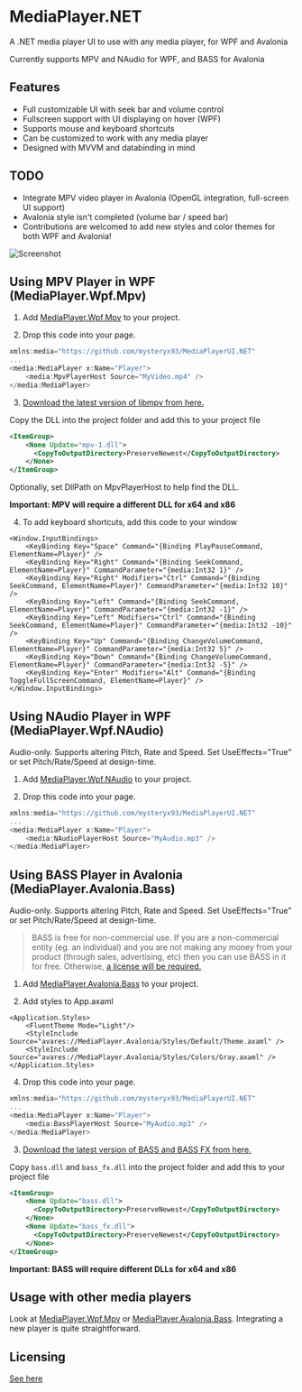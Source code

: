 # MediaPlayer.NET

A .NET media player UI to use with any media player, for WPF and Avalonia

Currently supports MPV and NAudio for WPF, and BASS for Avalonia

## Features

* Full customizable UI with seek bar and volume control
* Fullscreen support with UI displaying on hover (WPF)
* Supports mouse and keyboard shortcuts
* Can be customized to work with any media player
* Designed with MVVM and databinding in mind

## TODO

- Integrate MPV video player in Avalonia (OpenGL integration, full-screen UI support)
- Avalonia style isn't completed (volume bar / speed bar)
- Contributions are welcomed to add new styles and color themes for both WPF and Avalonia!

![Screenshot](https://github.com/mysteryx93/MediaPlayerUI.NET/blob/master/Screenshot.png)

## Using MPV Player in WPF (MediaPlayer.Wpf.Mpv)

1. Add [MediaPlayer.Wpf.Mpv](https://www.nuget.org/packages/MediaPlayer.Wpf.Mpv/) to your project.

2. Drop this code into your page.
```csharp
xmlns:media="https://github.com/mysteryx93/MediaPlayerUI.NET"
...
<media:MediaPlayer x:Name="Player">
    <media:MpvPlayerHost Source="MyVideo.mp4" />
</media:MediaPlayer>
```

3. [Download the latest version of libmpv from here.](https://mpv.io/installation/)

Copy the DLL into the project folder and add this to your project file

```xml
<ItemGroup>
    <None Update="mpv-1.dll">
      <CopyToOutputDirectory>PreserveNewest</CopyToOutputDirectory>
    </None>
</ItemGroup>
```

Optionally, set DllPath on MpvPlayerHost to help find the DLL.

**Important: MPV will require a different DLL for x64 and x86**

4. To add keyboard shortcuts, add this code to your window

```xaml
<Window.InputBindings>
    <KeyBinding Key="Space" Command="{Binding PlayPauseCommand, ElementName=Player}" />
    <KeyBinding Key="Right" Command="{Binding SeekCommand, ElementName=Player}" CommandParameter="{media:Int32 1}" />
    <KeyBinding Key="Right" Modifiers="Ctrl" Command="{Binding SeekCommand, ElementName=Player}" CommandParameter="{media:Int32 10}" />
    <KeyBinding Key="Left" Command="{Binding SeekCommand, ElementName=Player}" CommandParameter="{media:Int32 -1}" />
    <KeyBinding Key="Left" Modifiers="Ctrl" Command="{Binding SeekCommand, ElementName=Player}" CommandParameter="{media:Int32 -10}" />
    <KeyBinding Key="Up" Command="{Binding ChangeVolumeCommand, ElementName=Player}" CommandParameter="{media:Int32 5}" />
    <KeyBinding Key="Down" Command="{Binding ChangeVolumeCommand, ElementName=Player}" CommandParameter="{media:Int32 -5}" />
    <KeyBinding Key="Enter" Modifiers="Alt" Command="{Binding ToggleFullScreenCommand, ElementName=Player}" />
</Window.InputBindings>
```

## Using NAudio Player in WPF (MediaPlayer.Wpf.NAudio)

Audio-only. Supports altering Pitch, Rate and Speed. Set UseEffects="True" or set Pitch/Rate/Speed at design-time.

1. Add [MediaPlayer.Wpf.NAudio](https://www.nuget.org/packages/MediaPlayer.Wpf.NAudio/) to your project.

2. Drop this code into your page.
```csharp
xmlns:media="https://github.com/mysteryx93/MediaPlayerUI.NET"
...
<media:MediaPlayer x:Name="Player">
    <media:NAudioPlayerHost Source="MyAudio.mp3" />
</media:MediaPlayer>
```

## Using BASS Player in Avalonia (MediaPlayer.Avalonia.Bass)

Audio-only. Supports altering Pitch, Rate and Speed. Set UseEffects="True" or set Pitch/Rate/Speed at design-time.

> BASS is free for non-commercial use. If you are a non-commercial entity (eg. an individual) and you are not making any money from your product (through sales, advertising, etc) then you can use BASS in it for free. Otherwise, [a license will be required.](https://www.un4seen.com/)

1. Add [MediaPlayer.Avalonia.Bass](https://www.nuget.org/packages/MediaPlayer.Avalonia.Bass/) to your project.

2. Add styles to App.axaml

```xaml
<Application.Styles>
    <FluentTheme Mode="Light"/>
    <StyleInclude Source="avares://MediaPlayer.Avalonia/Styles/Default/Theme.axaml" />
    <StyleInclude Source="avares://MediaPlayer.Avalonia/Styles/Colors/Gray.axaml" />
</Application.Styles>
```

4. Drop this code into your page.
```csharp
xmlns:media="https://github.com/mysteryx93/MediaPlayerUI.NET"
...
<media:MediaPlayer x:Name="Player">
    <media:BassPlayerHost Source="MyAudio.mp3" />
</media:MediaPlayer>
```

3. [Download the latest version of BASS and BASS FX from here.](https://www.un4seen.com/)

Copy `bass.dll` and `bass_fx.dll` into the project folder and add this to your project file

```xml
<ItemGroup>
    <None Update="bass.dll">
      <CopyToOutputDirectory>PreserveNewest</CopyToOutputDirectory>
    </None>
    <None Update="bass_fx.dll">
      <CopyToOutputDirectory>PreserveNewest</CopyToOutputDirectory>
    </None>
</ItemGroup>
```

**Important: BASS will require different DLLs for x64 and x86**

## Usage with other media players

Look at [MediaPlayer.Wpf.Mpv](https://github.com/mysteryx93/MediaPlayerUI.NET/tree/master/Wpf.Mpv) or [MediaPlayer.Avalonia.Bass](https://github.com/mysteryx93/MediaPlayerUI.NET/tree/master/Avalonia.Bass). Integrating a new player is quite straightforward.

## Licensing

[See here](https://github.com/hudec117/Mpv.NET#licensing)
